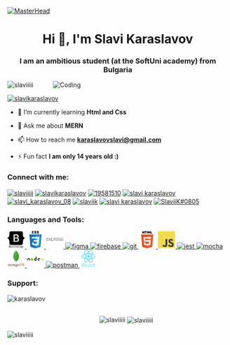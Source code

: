 [![MasterHead](https://1.bp.blogspot.com/-7A4WynwLsMw/XbBpCXG8fHI/AAAAAAAAMt4/uOa1bpLskYgrwGbllhSu2SDj_Mig8SXJQCLcBGAsYHQ/s1600/2000_600px.gif)](https://rishavchanda.io)
<h1 align="center">Hi 👋, I'm Slavi Karaslavov</h1>
<h3 align="center">I am an ambitious student (at the SoftUni academy) from Bulgaria</h3>
<img align="right" alt="Coding" width="400" src="https://cdn.dribbble.com/users/1162077/screenshots/3848914/programmer.gif">

<p align="left"> <img src="https://komarev.com/ghpvc/?username=slaviiiii&label=Profile%20views&color=0e75b6&style=flat" alt="slaviiiii" /> </p>

<p align="left"> <a href="https://twitter.com/slavikaraslavov" target="blank"><img src="https://img.shields.io/twitter/follow/slavikaraslavov?logo=twitter&style=for-the-badge" alt="slavikaraslavov" /></a> </p>

- 🌱 I’m currently learning **Html and Css**

- 💬 Ask me about **MERN**

- 📫 How to reach me **karaslavovslavi@gmail.com**

- ⚡ Fun fact **I am only 14 years old :)**

<h3 align="left">Connect with me:</h3>
<p align="left">
<a href="https://codepen.io/slaviiiii" target="blank"><img align="center" src="https://raw.githubusercontent.com/rahuldkjain/github-profile-readme-generator/master/src/images/icons/Social/codepen.svg" alt="slaviiiii" height="30" width="40" /></a>
<a href="https://twitter.com/slavikaraslavov" target="blank"><img align="center" src="https://raw.githubusercontent.com/rahuldkjain/github-profile-readme-generator/master/src/images/icons/Social/twitter.svg" alt="slavikaraslavov" height="30" width="40" /></a>
<a href="https://stackoverflow.com/users/19581510" target="blank"><img align="center" src="https://raw.githubusercontent.com/rahuldkjain/github-profile-readme-generator/master/src/images/icons/Social/stack-overflow.svg" alt="19581510" height="30" width="40" /></a>
<a href="https://fb.com/slavi karaslavov" target="blank"><img align="center" src="https://raw.githubusercontent.com/rahuldkjain/github-profile-readme-generator/master/src/images/icons/Social/facebook.svg" alt="slavi karaslavov" height="30" width="40" /></a>
<a href="https://instagram.com/slavi_karaslavov_08" target="blank"><img align="center" src="https://raw.githubusercontent.com/rahuldkjain/github-profile-readme-generator/master/src/images/icons/Social/instagram.svg" alt="slavi_karaslavov_08" height="30" width="40" /></a>
<a href="https://dribbble.com/slaviik" target="blank"><img align="center" src="https://raw.githubusercontent.com/rahuldkjain/github-profile-readme-generator/master/src/images/icons/Social/dribbble.svg" alt="slaviik" height="30" width="40" /></a>
<a href="https://www.youtube.com/c/slavi karaslavov" target="blank"><img align="center" src="https://raw.githubusercontent.com/rahuldkjain/github-profile-readme-generator/master/src/images/icons/Social/youtube.svg" alt="slavi karaslavov" height="30" width="40" /></a>
<a href="https://discord.gg/SlaviiK#0805" target="blank"><img align="center" src="https://raw.githubusercontent.com/rahuldkjain/github-profile-readme-generator/master/src/images/icons/Social/discord.svg" alt="SlaviiK#0805" height="30" width="40" /></a>
</p>

<h3 align="left">Languages and Tools:</h3>
<p align="left"> <a href="https://getbootstrap.com" target="_blank" rel="noreferrer"> <img src="https://raw.githubusercontent.com/devicons/devicon/master/icons/bootstrap/bootstrap-plain-wordmark.svg" alt="bootstrap" width="40" height="40"/> </a> <a href="https://www.w3schools.com/css/" target="_blank" rel="noreferrer"> <img src="https://raw.githubusercontent.com/devicons/devicon/master/icons/css3/css3-original-wordmark.svg" alt="css3" width="40" height="40"/> </a> <a href="https://expressjs.com" target="_blank" rel="noreferrer"> <img src="https://raw.githubusercontent.com/devicons/devicon/master/icons/express/express-original-wordmark.svg" alt="express" width="40" height="40"/> </a> <a href="https://www.figma.com/" target="_blank" rel="noreferrer"> <img src="https://www.vectorlogo.zone/logos/figma/figma-icon.svg" alt="figma" width="40" height="40"/> </a> <a href="https://firebase.google.com/" target="_blank" rel="noreferrer"> <img src="https://www.vectorlogo.zone/logos/firebase/firebase-icon.svg" alt="firebase" width="40" height="40"/> </a> <a href="https://git-scm.com/" target="_blank" rel="noreferrer"> <img src="https://www.vectorlogo.zone/logos/git-scm/git-scm-icon.svg" alt="git" width="40" height="40"/> </a> <a href="https://www.w3.org/html/" target="_blank" rel="noreferrer"> <img src="https://raw.githubusercontent.com/devicons/devicon/master/icons/html5/html5-original-wordmark.svg" alt="html5" width="40" height="40"/> </a> <a href="https://developer.mozilla.org/en-US/docs/Web/JavaScript" target="_blank" rel="noreferrer"> <img src="https://raw.githubusercontent.com/devicons/devicon/master/icons/javascript/javascript-original.svg" alt="javascript" width="40" height="40"/> </a> <a href="https://jestjs.io" target="_blank" rel="noreferrer"> <img src="https://www.vectorlogo.zone/logos/jestjsio/jestjsio-icon.svg" alt="jest" width="40" height="40"/> </a> <a href="https://mochajs.org" target="_blank" rel="noreferrer"> <img src="https://www.vectorlogo.zone/logos/mochajs/mochajs-icon.svg" alt="mocha" width="40" height="40"/> </a> <a href="https://www.mongodb.com/" target="_blank" rel="noreferrer"> <img src="https://raw.githubusercontent.com/devicons/devicon/master/icons/mongodb/mongodb-original-wordmark.svg" alt="mongodb" width="40" height="40"/> </a> <a href="https://nodejs.org" target="_blank" rel="noreferrer"> <img src="https://raw.githubusercontent.com/devicons/devicon/master/icons/nodejs/nodejs-original-wordmark.svg" alt="nodejs" width="40" height="40"/> </a> <a href="https://postman.com" target="_blank" rel="noreferrer"> <img src="https://www.vectorlogo.zone/logos/getpostman/getpostman-icon.svg" alt="postman" width="40" height="40"/> </a> <a href="https://reactjs.org/" target="_blank" rel="noreferrer"> <img src="https://raw.githubusercontent.com/devicons/devicon/master/icons/react/react-original-wordmark.svg" alt="react" width="40" height="40"/> </a> </p>

<h3 align="left">Support:</h3>
<p><a href="https://www.buymeacoffee.com/karaslavov"> <img align="left" src="https://cdn.buymeacoffee.com/buttons/v2/default-yellow.png" height="50" width="210" alt="karaslavov" /></a></p><br><br>

<p><img align="left" src="https://github-readme-stats.vercel.app/api/top-langs?username=slaviiiii&show_icons=true&locale=en&layout=compact" alt="slaviiiii" /></p>

<p>&nbsp;<img align="center" src="https://github-readme-stats.vercel.app/api?username=slaviiiii&show_icons=true&locale=en" alt="slaviiiii" /></p>

<p><img align="center" src="https://github-readme-streak-stats.herokuapp.com/?user=slaviiiii&" alt="slaviiiii" /></p>

